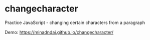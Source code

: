 # changecharacter
Practice JavaScript - changing certain characters from a paragraph

Demo:
https://minadndai.github.io/changecharacter/
